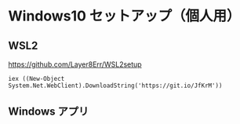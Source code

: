 # Windows10 セットアップ（個人用）

## WSL2

https://github.com/Layer8Err/WSL2setup

```
iex ((New-Object System.Net.WebClient).DownloadString('https://git.io/JfKrM'))
```

## Windows アプリ


